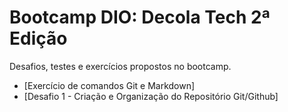 # Bootcamp DIO: Decola Tech 2ª Edição
Desafios, testes e exercícios propostos no bootcamp.

* [Exercício de comandos Git e Markdown]
* [Desafio 1 - Criação e Organização do Repositório Git/Github]
